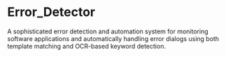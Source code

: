 # Error_Detector
A sophisticated error detection and automation system for monitoring software applications and automatically handling error dialogs using both template matching and OCR-based keyword detection.
